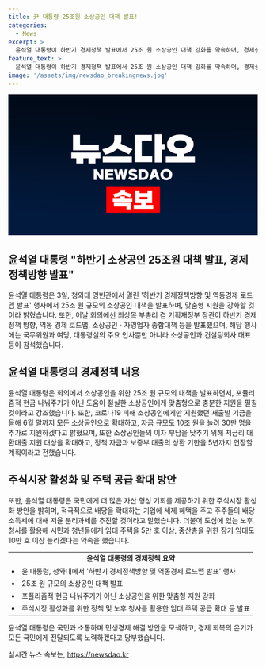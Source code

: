 ```yaml
---
title: 尹 대통령 25조원 소상공인 대책 발표! 
categories:
  - News
excerpt: >
  윤석열 대통령이 하반기 경제정책 발표에서 25조 원 소상공인 대책 강화를 약속하며, 경제성장률과 수출 흑자 등 경제지표 언급했다. 더불어 국민의 희망이 되기 위해 소상공인을 위한 맞춤형 지원, 주식시장 활성화, 임대주택 확대 등 구체적 정책을 발표했다. 또한, 민생현장과 소통하여 민생경제 해결을 모색하고 경제 회복을 국민에게 전달할 것을 당부했다.
feature_text: >
  윤석열 대통령이 하반기 경제정책 발표에서 25조 원 소상공인 대책 강화를 약속하며, 경제성장률과 수출 흑자 등 경제지표 언급했다. 더불어 국민의 희망이 되기 위해 소상공인을 위한 맞춤형 지원, 주식시장 활성화, 임대주택 확대 등 구체적 정책을 발표했다. 또한, 민생현장과 소통하여 민생경제 해결을 모색하고 경제 회복을 국민에게 전달할 것을 당부했다.
image: '/assets/img/newsdao_breakingnews.jpg'
---
```


<p><img src="/assets/img/newsdao_breakingnews.jpg" alt="ontimetimes 속보" /></p>

<h2 data-ke-size="size26">윤석열 대통령 "하반기 소상공인 25조원 대책 발표, 경제정책방향 발표"</h2>

<p data-ke-size="size16">윤석열 대통령은 3일, 청와대 영빈관에서 열린 '하반기 경제정책방향 및 역동경제 로드맵 발표' 행사에서 25조 원 규모의 소상공인 대책을 발표하며, 맞춤형 지원을 강화할 것이라 밝혔습니다. 또한, 이날 회의에선 최상목 부총리 겸 기획재정부 장관이 하반기 경제정책 방향, 역동 경제 로드맵, 소상공인ㆍ자영업자 종합대책 등을 발표했으며, 해당 행사에는 국무위원과 여당, 대통령실의 주요 인사뿐만 아니라 소상공인과 컨설팅회사 대표 등이 참석했습니다.</p>

<h2 data-ke-size="size26">윤석열 대통령의 경제정책 내용</h2>

<p data-ke-size="size16">윤석열 대통령은 회의에서 소상공인을 위한 25조 원 규모의 대책을 발표하면서, 포퓰리즘적 현금 나눠주기가 아닌 도움이 절실한 소상공인에게 맞춤형으로 충분한 지원을 펼칠 것이라고 강조했습니다. 또한, 코로나19 피해 소상공인에게만 지원했던 새출발 기금을 올해 6월 말까지 모든 소상공인으로 확대하고, 자금 규모도 10조 원을 늘려 30만 명을 추가로 지원하겠다고 밝혔으며, 또한 소상공인들의 이자 부담을 낮추기 위해 저금리 대환대출 지원 대상을 확대하고, 정책 자금과 보증부 대출의 상환 기한을 5년까지 연장할 계획이라고 전했습니다.</p>

<h2 data-ke-size="size26">주식시장 활성화 및 주택 공급 확대 방안</h2>

<p data-ke-size="size16">또한, 윤석열 대통령은 국민에게 더 많은 자산 형성 기회를 제공하기 위한 주식시장 활성화 방안을 밝히며, 적극적으로 배당을 확대하는 기업에 세제 혜택을 주고 주주들의 배당소득세에 대해 저율 분리과세를 추진할 것이라고 말했습니다. 더불어 도심에 있는 노후 청사를 활용해 시민과 청년들에게 임대 주택을 5만 호 이상, 중산층을 위한 장기 임대도 10만 호 이상 늘리겠다는 약속을 했습니다.</p>

<table>
    <tr>
        <td style="text-align: center; height: 17px;"><b>윤석열 대통령의 경제정책 요약</b></td>
    </tr>
    <tr>
        <td><li>윤 대통령, 청와대에서 '하반기 경제정책방향 및 역동경제 로드맵 발표' 행사</li></td>
    </tr>
    <tr>
        <td><li>25조 원 규모의 소상공인 대책 발표</li></td>
    </tr>
    <tr>
        <td><li>포퓰리즘적 현금 나눠주기가 아닌 소상공인을 위한 맞춤형 지원 강화</li></td>
    </tr>
    <tr>
        <td><li>주식시장 활성화를 위한 정책 및 노후 청사를 활용한 임대 주택 공급 확대 등 발표</li></td>
    </tr>
</table>

<p data-ke-size="size16">윤석열 대통령은 국민과 소통하며 민생경제 해결 방안을 모색하고, 경제 회복의 온기가 모든 국민에게 전달되도록 노력하겠다고 당부했습니다.</p>
실시간 뉴스 속보는, <a href="https://newsdao.kr" rel="dofollow">https://newsdao.kr</a>


